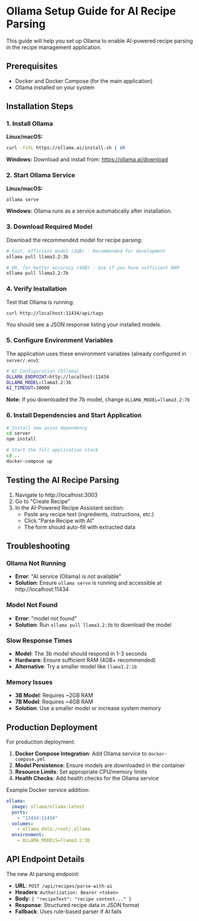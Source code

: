 # Ollama Setup Guide for AI Recipe Parsing

This guide will help you set up Ollama to enable AI-powered recipe parsing in the recipe management application.

## Prerequisites

- Docker and Docker Compose (for the main application)
- Ollama installed on your system

## Installation Steps

### 1. Install Ollama

**Linux/macOS:**
```bash
curl -fsSL https://ollama.ai/install.sh | sh
```

**Windows:**
Download and install from: https://ollama.ai/download

### 2. Start Ollama Service

**Linux/macOS:**
```bash
ollama serve
```

**Windows:**
Ollama runs as a service automatically after installation.

### 3. Download Required Model

Download the recommended model for recipe parsing:

```bash
# Fast, efficient model (2GB) - Recommended for development
ollama pull llama3.2:3b

# OR, for better accuracy (4GB) - Use if you have sufficient RAM
ollama pull llama3.2:7b
```

### 4. Verify Installation

Test that Ollama is running:

```bash
curl http://localhost:11434/api/tags
```

You should see a JSON response listing your installed models.

### 5. Configure Environment Variables

The application uses these environment variables (already configured in `server/.env`):

```bash
# AI Configuration (Ollama)
OLLAMA_ENDPOINT=http://localhost:11434
OLLAMA_MODEL=llama3.2:3b
AI_TIMEOUT=30000
```

**Note:** If you downloaded the 7b model, change `OLLAMA_MODEL=llama3.2:7b`

### 6. Install Dependencies and Start Application

```bash
# Install new axios dependency
cd server
npm install

# Start the full application stack
cd ..
docker-compose up
```

## Testing the AI Recipe Parsing

1. Navigate to http://localhost:3003
2. Go to "Create Recipe"
3. In the AI-Powered Recipe Assistant section:
   - Paste any recipe text (ingredients, instructions, etc.)
   - Click "Parse Recipe with AI"
   - The form should auto-fill with extracted data

## Troubleshooting

### Ollama Not Running
- **Error**: "AI service (Ollama) is not available"
- **Solution**: Ensure `ollama serve` is running and accessible at http://localhost:11434

### Model Not Found
- **Error**: "model not found"
- **Solution**: Run `ollama pull llama3.2:3b` to download the model

### Slow Response Times
- **Model**: The 3b model should respond in 1-3 seconds
- **Hardware**: Ensure sufficient RAM (4GB+ recommended)
- **Alternative**: Try a smaller model like `llama3.2:1b`

### Memory Issues
- **3B Model**: Requires ~2GB RAM
- **7B Model**: Requires ~4GB RAM
- **Solution**: Use a smaller model or increase system memory

## Production Deployment

For production deployment:

1. **Docker Compose Integration**: Add Ollama service to `docker-compose.yml`
2. **Model Persistence**: Ensure models are downloaded in the container
3. **Resource Limits**: Set appropriate CPU/memory limits
4. **Health Checks**: Add health checks for the Ollama service

Example Docker service addition:
```yaml
ollama:
  image: ollama/ollama:latest
  ports:
    - "11434:11434"
  volumes:
    - ollama_data:/root/.ollama
  environment:
    - OLLAMA_MODELS=llama3.2:3b
```

## API Endpoint Details

The new AI parsing endpoint:
- **URL**: `POST /api/recipes/parse-with-ai`
- **Headers**: `Authorization: Bearer <token>`
- **Body**: `{ "recipeText": "recipe content..." }`
- **Response**: Structured recipe data in JSON format
- **Fallback**: Uses rule-based parser if AI fails
